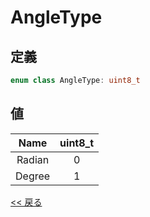 # AngleType

## 定義
```c++
enum class AngleType: uint8_t
```

## 値
|  Name  | uint8_t |
|:------:|:-------:|
| Radian | 0       |
| Degree | 1       |

[<< 戻る](../README.md)